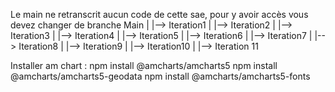Le main ne retranscrit aucun code de cette sae, pour y avoir accès vous devez changer de branche 
Main
|
|--> Iteration1 
|
|--> Iteration2
|
|--> Iteration3
|
|--> Iteration4
|
|--> Iteration5
|
|--> Iteration6
|
|--> Iteration7
|
|--> Iteration8
|
|--> Iteration9
|
|--> Iteration10
|
|--> Iteration 11







Installer am chart : 
npm install @amcharts/amcharts5
npm install @amcharts/amcharts5-geodata
npm install @amcharts/amcharts5-fonts

